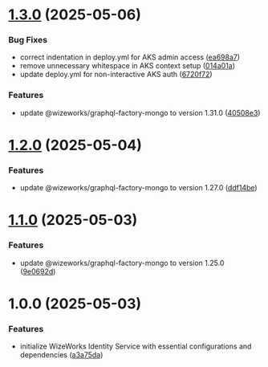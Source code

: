 # [1.3.0](https://github.com/wize-works/wize-identity/compare/v1.2.0...v1.3.0) (2025-05-06)


### Bug Fixes

* correct indentation in deploy.yml for AKS admin access ([ea698a7](https://github.com/wize-works/wize-identity/commit/ea698a7ace8c9d068be890f8c142f811028c2303))
* remove unnecessary whitespace in AKS context setup ([014a01a](https://github.com/wize-works/wize-identity/commit/014a01ac7b70fded29ce3f8053702b7fa2adc13a))
* update deploy.yml for non-interactive AKS auth ([6720f72](https://github.com/wize-works/wize-identity/commit/6720f720f93406480f99bfe11c00d4982c1c29e9))


### Features

* update @wizeworks/graphql-factory-mongo to version 1.31.0 ([40508e3](https://github.com/wize-works/wize-identity/commit/40508e3858656f083f4b75391585297b41162d0e))

# [1.2.0](https://github.com/wize-works/wize-identity/compare/v1.1.0...v1.2.0) (2025-05-04)


### Features

* update @wizeworks/graphql-factory-mongo to version 1.27.0 ([ddf14be](https://github.com/wize-works/wize-identity/commit/ddf14becc3aa6bea382c14a5a579b2122b271e65))

# [1.1.0](https://github.com/wize-works/wize-identity/compare/v1.0.0...v1.1.0) (2025-05-03)


### Features

* update @wizeworks/graphql-factory-mongo to version 1.25.0 ([9e0692d](https://github.com/wize-works/wize-identity/commit/9e0692de944f0e076031c3c1ed375135313a88a6))

# 1.0.0 (2025-05-03)


### Features

* initialize WizeWorks Identity Service with essential configurations and dependencies ([a3a75da](https://github.com/wize-works/wize-identity/commit/a3a75da9a6f6eeea571a897aacdd48753a0cc1c1))

